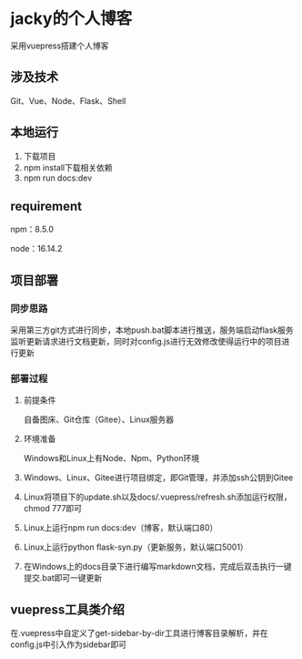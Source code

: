 # jacky的个人博客

采用vuepress搭建个人博客

## 涉及技术

Git、Vue、Node、Flask、Shell

## 本地运行

1. 下载项目
2. npm install下载相关依赖
3. npm run docs:dev



## requirement

npm：8.5.0

node：16.14.2



## 项目部署

### 同步思路

采用第三方git方式进行同步，本地push.bat脚本进行推送，服务端启动flask服务监听更新请求进行文档更新，同时对config.js进行无效修改使得运行中的项目进行更新

### 部署过程

1. 前提条件
   
   自备图床、Git仓库（Gitee）、Linux服务器

2. 环境准备
   
   Windows和Linux上有Node、Npm、Python环境

3. Windows、Linux、Gitee进行项目绑定，即Git管理，并添加ssh公钥到Gitee

4. Linux将项目下的update.sh以及docs/.vuepress/refresh.sh添加运行权限，chmod 777即可

5. Linux上运行npm run docs:dev（博客，默认端口80）

6. Linux上运行python flask-syn.py（更新服务，默认端口5001）

7. 在Windows上的docs目录下进行编写markdown文档，完成后双击执行一键提交.bat即可一键更新

## vuepress工具类介绍

在.vuepress中自定义了get-sidebar-by-dir工具进行博客目录解析，并在config.js中引入作为sidebar即可
